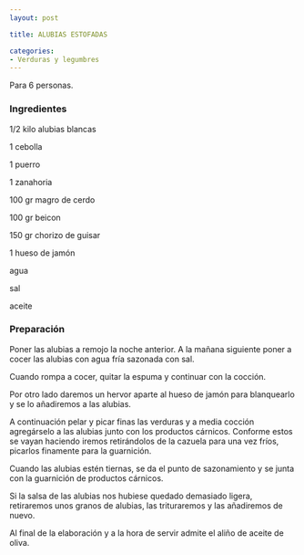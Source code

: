 ```yaml
---
layout: post

title: ALUBIAS ESTOFADAS

categories:
- Verduras y legumbres
---
```

Para 6 personas.

<h3>Ingredientes</h3>
1/2 kilo alubias blancas

1 cebolla

1 puerro

1 zanahoria

100 gr magro de cerdo

100 gr beicon

150 gr chorizo de guisar

1 hueso de jamón

agua

sal

aceite

<h3>Preparación</h3>
Poner las alubias a remojo la noche anterior. A la mañana siguiente poner a cocer las alubias con agua fría sazonada con sal.

Cuando rompa a cocer, quitar la espuma y continuar con la cocción.

Por otro lado daremos un hervor aparte al hueso de jamón para blanquearlo y se lo añadiremos a las alubias.

A continuación pelar y picar finas las verduras y a media cocción agregárselo a las alubias junto con los productos cárnicos. Conforme estos se vayan haciendo iremos retirándolos de la cazuela para una vez fríos, picarlos finamente para la guarnición.

Cuando las alubias estén tiernas, se da el punto de sazonamiento y se junta con la guarnición de productos cárnicos.

Si la salsa de las alubias nos hubiese quedado demasiado ligera, retiraremos unos granos de alubias, las trituraremos y las añadiremos de nuevo.

Al final de la elaboración y a la hora de servir admite el aliño de aceite de oliva.

